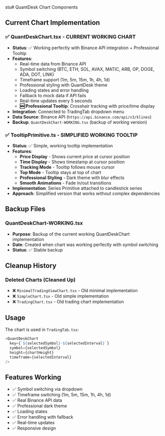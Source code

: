 stu# QuantDesk Chart Components

## Current Chart Implementation

### ✅ QuantDeskChart.tsx - **CURRENT WORKING CHART**
- **Status**: ✅ Working perfectly with Binance API integration + Professional Tooltip
- **Features**: 
  - Real-time data from Binance API
  - Symbol switching (BTC, ETH, SOL, AVAX, MATIC, ARB, OP, DOGE, ADA, DOT, LINK)
  - Timeframe support (1m, 5m, 15m, 1h, 4h, 1d)
  - Professional styling with QuantDesk theme
  - Loading states and error handling
  - Fallback to mock data if API fails
  - Real-time updates every 5 seconds
  - **🆕 Professional Tooltip**: Crosshair tracking with price/time display
- **Integration**: Connected to TradingTab dropdown menu
- **Data Source**: Binance API (`https://api.binance.com/api/v3/klines`)
- **Backup**: `QuantDeskChart-WORKING.tsx` (backup of working version)

### ✅ TooltipPrimitive.ts - **SIMPLIFIED WORKING TOOLTIP**
- **Status**: ✅ Simple, working tooltip implementation
- **Features**:
  - **Price Display** - Shows current price at cursor position
  - **Time Display** - Shows timestamp at cursor position
  - **Tracking Mode** - Tooltip follows mouse cursor
  - **Top Mode** - Tooltip stays at top of chart
  - **Professional Styling** - Dark theme with blur effects
  - **Smooth Animations** - Fade in/out transitions
- **Implementation**: Series Primitive attached to candlestick series
- **Approach**: Simplified version that works without complex dependencies

## Backup Files

### QuantDeskChart-WORKING.tsx
- **Purpose**: Backup of the current working QuantDeskChart implementation
- **Date**: Created when chart was working perfectly with symbol switching
- **Status**: ✅ Stable backup

## Cleanup History

### Deleted Charts (Cleaned Up)
- ❌ `MinimalTradingViewChart.tsx` - Old minimal implementation
- ❌ `SimpleChart.tsx` - Old simple implementation  
- ❌ `TradingChart.tsx` - Old trading chart implementation

## Usage

The chart is used in `TradingTab.tsx`:

```typescript
<QuantDeskChart 
  key={`${selectedSymbol}-${selectedInterval}`}
  symbol={selectedSymbol} 
  height={chartHeight}
  timeframe={selectedInterval}
/>
```

## Features Working

- ✅ Symbol switching via dropdown
- ✅ Timeframe switching (1m, 5m, 15m, 1h, 4h, 1d)
- ✅ Real Binance API data
- ✅ Professional dark theme
- ✅ Loading states
- ✅ Error handling with fallback
- ✅ Real-time updates
- ✅ Responsive design